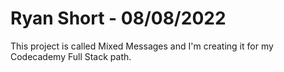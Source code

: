 Ryan Short - 08/08/2022
=======================

This project is called Mixed Messages and I'm creating it for my Codecademy Full Stack path.


